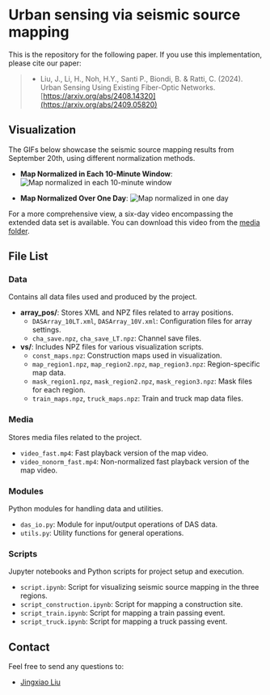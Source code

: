 # Urban sensing via seismic source mapping

This is the repository for the following paper. If you use this implementation, please cite our paper:
>* Liu, J., Li, H., Noh, H.Y., Santi P., Biondi, B. & Ratti, C. (2024). Urban Sensing Using Existing Fiber-Optic Networks. [https://arxiv.org/abs/2408.14320](https://arxiv.org/abs/2409.05820)

## Visualization

The GIFs below showcase the seismic source mapping results from September 20th, using different normalization methods.

- **Map Normalized in Each 10-Minute Window**:
  ![Map normalized in each 10-minute window](media/map.gif)

- **Map Normalized Over One Day**:
  ![Map normalized in one day](media/map_norm.gif)

For a more comprehensive view, a six-day video encompassing the extended data set is available. You can download this video from the [media folder](media/).

## File List

### Data
Contains all data files used and produced by the project.
- **array_pos/**: Stores XML and NPZ files related to array positions.
  - `DASArray_10LT.xml`, `DASArray_10V.xml`: Configuration files for array settings.
  - `cha_save.npz`, `cha_save_LT.npz`: Channel save files.
- **vs/**: Includes NPZ files for various visualization scripts.
  - `const_maps.npz`: Construction maps used in visualization.
  - `map_region1.npz`, `map_region2.npz`, `map_region3.npz`: Region-specific map data.
  - `mask_region1.npz`, `mask_region2.npz`, `mask_region3.npz`: Mask files for each region.
  - `train_maps.npz`, `truck_maps.npz`: Train and truck map data files.

### Media
Stores media files related to the project.
- `video_fast.mp4`: Fast playback version of the map video.
- `video_nonorm_fast.mp4`: Non-normalized fast playback version of the map video.

### Modules
Python modules for handling data and utilities.
- `das_io.py`: Module for input/output operations of DAS data.
- `utils.py`: Utility functions for general operations.

### Scripts
Jupyter notebooks and Python scripts for project setup and execution.
- `script.ipynb`: Script for visualizing seismic source mapping in the three regions.
- `script_construction.ipynb`: Script for mapping a construction site.
- `script_train.ipynb`: Script for mapping a train passing event.
- `script_truck.ipynb`: Script for mapping a truck passing event.

## Contact
Feel free to send any questions to:
- [Jingxiao Liu](mailto:jingxiao@mit.edu)

